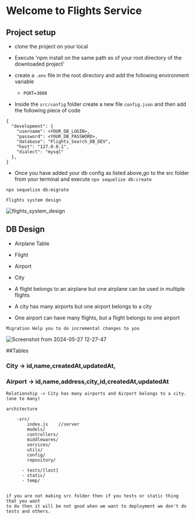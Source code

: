 # Welcome to Flights Service


## Project setup
- clone the project on your local
- Execute 'npm install on the same path as of your root directory of the downloaded project'
- create a `.env` file in the root directory and add the following environment variable

    - `PORT=3000`
- Inside the `src/config` folder create a new file `config.json` and then add the following
piece of code


```
{
  "development": {
    "username": <YOUR_DB_LOGIN>,
    "password": <YOUR_DB_PASSWORD>,
    "database": "Flights_Search_DB_DEV",
    "host": "127.0.0.1",
    "dialect": "mysql"
  }, 
}
```


- Once you have added your db config as listed above,go to the src folder from your terminal
and execute `npx sequelize db:create`


`npx sequelize db:migrate`



`Flights system design`


![flights_system_design](https://github.com/Rahemanali-24/FlightsAndSearchService/assets/159017790/cb00d6dd-0432-4d7e-be83-84da4c0c63dc)




## DB Design
   
   - Airplane Table
   - Flight
   - Airport
   - City

   - A flight belongs to an airplane but one airplane can be used in multiple flights
   - A city has many airports but one airport belongs to a city
   - One airport can have many flights, but a flight belongs to one airport

    Migration Help you to do incremental changes to you
    
   
![Screenshot from 2024-05-27 12-27-47](https://github.com/Rahemanali-24/FlightsAndSearchService/assets/159017790/25027061-0b97-4d52-9bd2-cbbf0652e49b)



##Tables

### City -> id,name,createdAt,updatedAt,
### Airport -> id,name,address,city_id,createdAt,updatedAt
    Relationship -> City has many airports and Airport belongs to a city.(one to many)
    





`architecture`

        -src/
            index.js    //server
            models/
            controllers/
            middlewares/
            services/
            utils/
            config/
            repository/

          - tests/[last]
          - static/
          - temp/


    if you are not making src folder then if you tests or static thing that you want 
    to do then it will be not good when we want to deployment we don't do tests and others.


   